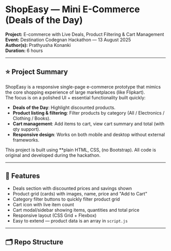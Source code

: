 # ShopEasy — Mini E-Commerce (Deals of the Day)

**Project:** E-commerce with Live Deals, Product Filtering & Cart Management  
**Event:** Destination Codegnan Hackathon — 13 August 2025  
**Author(s):** Prathyusha Konanki   
**Duration:** 6 hours

---

## ⭐ Project Summary

ShopEasy is a responsive single-page e-commerce prototype that mimics the core shopping experience of large marketplaces (like Flipkart).  
The focus is on a polished UI + essential functionality built quickly:

- **Deals of the Day**: Highlight discounted products.
- **Product listing & filtering**: Filter products by category (All / Electronics / Clothing / Books).
- **Cart management**: Add items to cart, view cart summary and total (with qty support).
- **Responsive design**: Works on both mobile and desktop without external frameworks.

This project is built using **plain HTML, CSS,  (no Bootstrap). All code is original and developed during the hackathon.

---

## 🔧 Features

- Deals section with discounted prices and savings shown
- Product grid (cards) with images, name, price and "Add to Cart"
- Category filter buttons to quickly filter product grid
- Cart icon with live item count
- Cart modal/sidebar showing items, quantities and total price
- Responsive layout (CSS Grid + Flexbox)
- Easy to extend — product data is an array in `script.js`

---

## 🗂️ Repo Structure

